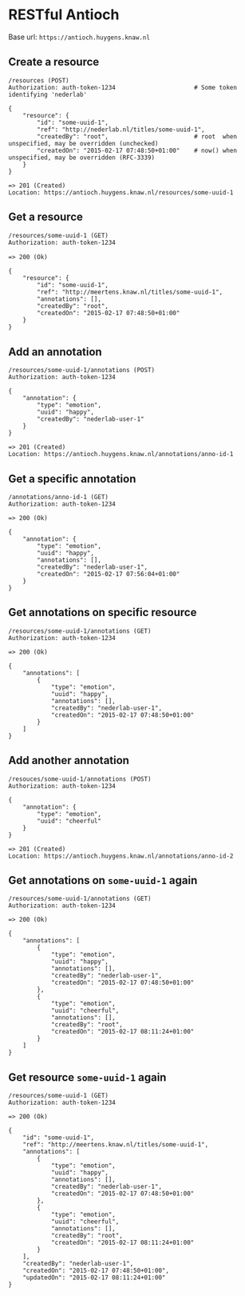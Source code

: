 RESTful Antioch
==================

Base url: `https://antioch.huygens.knaw.nl`

Create a resource
-----------------
```
/resources (POST)
Authorization: auth-token-1234                      # Some token identifying 'nederlab'

{
    "resource": {
        "id": "some-uuid-1",
        "ref": "http://nederlab.nl/titles/some-uuid-1",
        "createdBy": "root",                        # root  when unspecified, may be overridden (unchecked)
        "createdOn": "2015-02-17 07:48:50+01:00"    # now() when unspecified, may be overridden (RFC-3339)
    }
}
```

```
=> 201 (Created)
Location: https://antioch.huygens.knaw.nl/resources/some-uuid-1
```

Get a resource
--------------
```html
/resources/some-uuid-1 (GET)
Authorization: auth-token-1234
```

```
=> 200 (Ok)

{
    "resource": {
        "id": "some-uuid-1",
        "ref": "http://meertens.knaw.nl/titles/some-uuid-1",
        "annotations": [],
        "createdBy": "root",
        "createdOn": "2015-02-17 07:48:50+01:00"
    }
}
```

Add an annotation
-----------------
```
/resources/some-uuid-1/annotations (POST)
Authorization: auth-token-1234

{
    "annotation": {
        "type": "emotion",
        "uuid": "happy",
        "createdBy": "nederlab-user-1"
    }
}
```

```
=> 201 (Created)
Location: https://antioch.huygens.knaw.nl/annotations/anno-id-1
```

Get a specific annotation
-------------------------
```
/annotations/anno-id-1 (GET)
Authorization: auth-token-1234
```

```
=> 200 (Ok)

{
    "annotation": {
        "type": "emotion",
        "uuid": "happy",
        "annotations": [],
        "createdBy": "nederlab-user-1",
        "createdOn": "2015-02-17 07:56:04+01:00"
    }
}
```

Get annotations on specific resource
------------------------------------
```
/resources/some-uuid-1/annotations (GET)
Authorization: auth-token-1234
```

```
=> 200 (Ok)

{
    "annotations": [
        {
            "type": "emotion",
            "uuid": "happy",
            "annotations": [],
            "createdBy": "nederlab-user-1",
            "createdOn": "2015-02-17 07:48:50+01:00"
        }
    ]
}
```

Add another annotation
----------------------
```
/resouces/some-uuid-1/annotations (POST)
Authorization: auth-token-1234

{
    "annotation": {
        "type": "emotion",
        "uuid": "cheerful"
    }
}
```

```
=> 201 (Created)
Location: https://antioch.huygens.knaw.nl/annotations/anno-id-2
```

Get annotations on `some-uuid-1` again
------------------------------------
```
/resources/some-uuid-1/annotations (GET)
Authorization: auth-token-1234
```

```
=> 200 (Ok)

{
	"annotations": [
		{
		    "type": "emotion",
		    "uuid": "happy",
			"annotations": [],
			"createdBy": "nederlab-user-1",
			"createdOn": "2015-02-17 07:48:50+01:00"
		},
		{
		    "type": "emotion",
		    "uuid": "cheerful",
			"annotations": [],
			"createdBy": "root",
			"createdOn": "2015-02-17 08:11:24+01:00"
		}
	]
}
```

Get resource `some-uuid-1` again
--------------------------------
```
/resources/some-uuid-1 (GET)
Authorization: auth-token-1234
```

```
=> 200 (Ok)

{
    "id": "some-uuid-1",
    "ref": "http://meertens.knaw.nl/titles/some-uuid-1",
    "annotations": [
        {
            "type": "emotion",
            "uuid": "happy",
            "annotations": [],
            "createdBy": "nederlab-user-1",
            "createdOn": "2015-02-17 07:48:50+01:00"
        },
        {
            "type": "emotion",
            "uuid": "cheerful",
            "annotations": [],
            "createdBy": "root",
            "createdOn": "2015-02-17 08:11:24+01:00"
        }
    ],
    "createdBy": "nederlab-user-1",
    "createdOn": "2015-02-17 07:48:50+01:00",
    "updatedOn": "2015-02-17 08:11:24+01:00"
}
```
